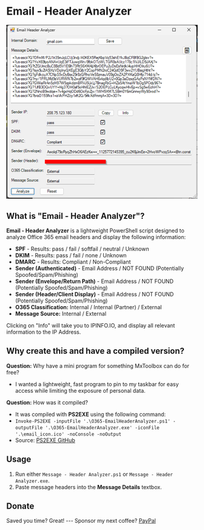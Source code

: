 # Email - Header Analyzer
<img src="https://github.com/AdminVin/EmailHeaderAnalyzer/blob/main/EmailHeaderAnalyzer-Screenshot.png?raw=true">

## What is "Email - Header Analyzer"?
**Email - Header Analyzer** is a lightweight PowerShell script designed to analyze Office 365 email headers and display the following information:
- **SPF** - Results: pass / fail / softfail / neutral / Unknown
- **DKIM** - Results: pass / fail / none / Unknown
- **DMARC** - Results: Compliant / Non-Compliant
- **Sender (Authenticated)** - Email Address / NOT FOUND (Potentially Spoofed/Spam/Phishing)
- **Sender (Envelope/Return Path)** - Email Address / NOT FOUND (Potentially Spoofed/Spam/Phishing)
- **Sender (Header/Client Display)** - Email Address / NOT FOUND (Potentially Spoofed/Spam/Phishing)
- **O365 Classification:** Internal / Internal (Partner) / External
- **Message Source:** Internal / External

Clicking on "Info" will take you to IPINFO.IO, and display all relevant information to the IP Address.


## Why create this and have a compiled version?
**Question:** Why have a mini program for something MxToolbox can do for free?  
- I wanted a lightweight, fast program to pin to my taskbar for easy access while limiting the exposure of personal data.

**Question:** How was it compiled?  
- It was compiled with **PS2EXE** using the following command:  
- `Invoke-PS2EXE -inputFile '.\O365-EmailHeaderAnalyzer.ps1' -outputFile '.\O365-EmailHeaderAnalyzer.exe' -iconFile '.\email_icon.ico' -noConsole -noOutput` 
- Source: [PS2EXE GitHub](https://github.com/MScholtes/PS2EXE)

## Usage
1. Run either `Message - Header Analyzer.ps1` or `Message - Header Analyzer.exe`.
2. Paste message headers into the **Message Details** textbox.

## Donate
Saved you time? Great! --- Sponsor my next coffee? [PayPal](https://www.paypal.com/donate/?hosted_button_id=EZU78ZANFT24C)